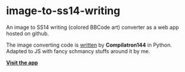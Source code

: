 # image-to-ss14-writing

An image to SS14 writing (colored BBCode art) converter as a web app hosted on github.

The image converting code is [written](https://github.com/Compilatron144/image-to-ss14-writing) by **Compilatron144** in Python. Adapted to JS with fancy schmancy stuffs around it by me.

**[Visit the app](https://murolem.github.io/image-to-ss14-writing/)**
